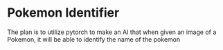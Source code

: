 # Pokemon Identifier


The plan is to utilize pytorch to make an AI that when given an image of a Pokemon, it will be able to identify the name of the pokemon
